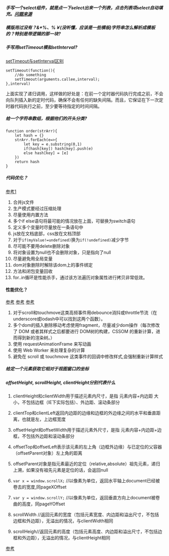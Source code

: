##### 手写一个select组件，就是点一下select出来一个列表，点击列表项select自动填充。[问题来源](https://zhuanlan.zhihu.com/p/28771824)

##### 模版用过没有？&*%、%￥(没听懂，应该是一些模板)字符串怎么解析成模板的？特别是带逻辑的那一块?

##### 手写用setTimeout模拟setInterval?
[setTimeout与setInterval区别](http://blog.csdn.net/baidu_24024601/article/details/51862488) 

    setTimeout(function(){
        //do something
        setTimeout(arguments.callee,interval);
    },interval)
    
上面实现了递归调用，这样做的好处是：在前一个定时器代码执行完成之前，不会向队列插入新的定时代码，确保不会有任何的缺失间隔。而且，它保证在下一次定时器代码执行之前，至少要等待指定的时间间隔。

##### 给一个字符串数组，根据他们的开头分类?
    function order(strArr){
        let hash = {}
        strArr.forEach(e=>{
            let key = e.substring(0,1)
            if(hash[key]) hash[key].push(e)
            else hash[key] = [e]
        })
        return hash
    }
    
##### 代码优化？
[参考1](https://www.jianshu.com/p/60ae173a4192)

1. 合并js文件
2. 生产模式要经过压缩处理
3. 尽量使用内置方法
4. 多个if else语句将最可能的情况放在上面，可替换为switch语句
5. 定义多个变量时尽量放在一条语句中
6. js放在文档底部，css放在文档顶部
7. 对于``if(myValue!=undefined)``换为``if(!undefined)``减少字节
8. 尽可能不要用delete删除对象
9. 将对象设置为null也不会删除对象，只是指向了null
10. 尽量避免用全局变量
11. dom对象删除时解除该dom上的事件绑定
12. 方法和闭包变量回收
13. for..in循环是性能杀手，通过该方法遍历对象属性进行拷贝非常低效。

#### 性能优化？
[参考](https://github.com/wy-ei/notebook/issues/34)
[参考](https://github.com/wksmile/blog/issues/3)
[参考](https://jinlong.github.io/2013/06/24/better-performance-with-requestanimationframe/)

1. 对于scroll和touchmove这类高频事件用debounce消抖或throttle节流（在underscore或lodash中可以找到这两个函数）。
2. 多个dom的插入删除移动考虑使用fragment，尽量减少dom操作（每次修改了 DOM 或者其样式之后都要进行 DOM树的构建，CSSOM 的重新计算，进而得到新的渲染树。）
3. 使用 requestAnimationFrame 来写动画
4. 使用 Web Worker 来处理复杂的计算
5. 避免在 scroll 或 touchmove 这类事件的回调中修改样式,会强制重新计算样式

##### 给定一个元素获取它相对于视图窗口的坐标

##### offsetHeight, scrollHeight, clientHeight分别代表什么
1. clientHeight和clientWidth用于描述元素内尺寸，是指 元素内容+内边距 大小，不包括边框（IE下实际包括）、外边距、滚动条部分

2. clientTop和clientLeft返回内边距的边缘和边框的外边缘之间的水平和垂直距离，也就是左，上边框宽度

3. offsetHeight和offsetWidth用于描述元素外尺寸，是指 元素内容+内边距+边框，不包括外边距和滚动条部分

4. offsetTop和offsetLeft表示该元素的左上角（边框外边缘）与已定位的父容器（offsetParent对象）左上角的距离

5. offsetParent对象是指元素最近的定位（relative,absolute）祖先元素，递归上溯，如果没有祖先元素是定位的话，会返回null

6. `var x = window.scrollX;` //以像素为单位，返回水平轴上document已经被卷去的宽度,同pageXOffset 

7. `var y = window.scrollY;` //以像素为单位，返回垂直方向上document被卷曲的高度，同pageYOffset 

8. scrollWidth //返回元素的宽度（包括元素宽度、内边距和溢出尺寸，不包括边框和外边距），无溢出的情况，与clientWidth相同

9. scrollHeigh//返回元素的高度（包括元素高度、内边距和溢出尺寸，不包括边框和外边距），无溢出的情况，与clientHeight相同

[参考](https://www.cnblogs.com/ifworld/p/7605954.html)
